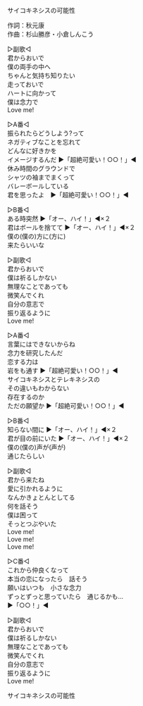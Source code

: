 サイコキネシスの可能性  
  
作詞：秋元康  
作曲：杉山勝彦・小倉しんこう  
  
▷副歌◁  
君からおいで  
僕の両手の中へ  
ちゃんと気持ち知りたい  
走っておいで  
ハートに向かって  
僕は念力で  
Love me!  
  
▷A番◁  
振られたらどうしよう?って  
ネガティブなことを忘れて  
どんなに好きかを  
イメージするんだ ▶「超絶可愛い！○○！」◀   
休み時間のグラウンドで  
シャツの袖までまくって  
バレーボールしている  
君を思ったよ　▶「超絶可愛い！○○！」◀   
  
▷B番◁  
ある時突然 ▶「オー、ハイ！」◀×２   
君はボールを捨てて ▶「オー、ハイ！」◀×２   
僕の(僕の)方に(方に)  
来たらいいな  
  
▷副歌◁  
君からおいで  
僕は祈るしかない  
無理なことであっても  
微笑んでくれ  
自分の意志で  
振り返るように  
Love me!  
  
▷A番◁  
言葉にはできないからね  
念力を研究したんだ  
恋する力は  
岩をも通す ▶「超絶可愛い！○○！」◀   
サイコキネシスとテレキネシスの  
その違いもわからない  
存在するのか  
ただの願望か ▶「超絶可愛い！○○！」◀   
  
▷B番◁  
知らない間に ▶「オー、ハイ！」◀×２   
君が目の前にいた ▶「オー、ハイ！」◀×２   
僕の(僕の)声が(声が)  
通じたらしい  
  
▷副歌◁  
君から来たね  
愛に引かれるように  
なんかきょとんとしてる  
何を話そう  
僕は困って  
そっとつぶやいた  
Love me!  
Love me!  
Love me!  
  
▷C番◁  
これから仲良くなって  
本当の恋になったら　話そう  
願いはいつも　小さな念力  
ずっとずっと思っていたら　通じるかも…  
▶「○○！」◀   
  
▷副歌◁  
君からおいで  
僕は祈るしかない  
無理なことであっても  
微笑んでくれ  
自分の意志で  
振り返るように  
Love me!  
  
サイコキネシスの可能性  
